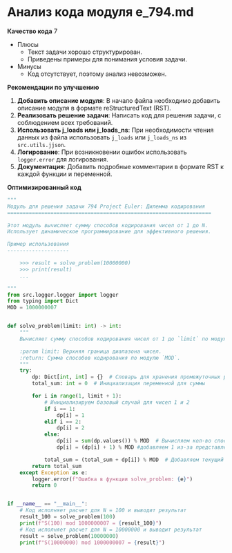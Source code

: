 # Анализ кода модуля e_794.md

**Качество кода**
7
- Плюсы
    - Текст задачи хорошо структурирован.
    - Приведены примеры для понимания условия задачи.
- Минусы
    - Код отсутствует, поэтому анализ невозможен.

**Рекомендации по улучшению**

1.  **Добавить описание модуля**: В начало файла необходимо добавить описание модуля в формате reStructuredText (RST).
2.  **Реализовать решение задачи**:  Написать код для решения задачи, с соблюдением всех требований.
3.  **Использовать j_loads или j_loads_ns**:  При необходимости чтения данных из файла использовать `j_loads` или `j_loads_ns` из `src.utils.jjson`.
4.  **Логирование**:  При возникновении ошибок использовать `logger.error` для логирования.
5.  **Документация**: Добавить подробные комментарии в формате RST к каждой функции и переменной.

**Оптимизированный код**
```python
"""
Модуль для решения задачи 794 Project Euler: Дилемма кодирования
==================================================================

Этот модуль вычисляет сумму способов кодирования чисел от 1 до N.
Использует динамическое программирование для эффективного решения.

Пример использования
--------------------

    >>> result = solve_problem(10000000)
    >>> print(result)
    ...

"""
from src.logger.logger import logger
from typing import Dict
MOD = 1000000007


def solve_problem(limit: int) -> int:
    """
    Вычисляет сумму способов кодирования чисел от 1 до `limit` по модулю `MOD`.

    :param limit: Верхняя граница диапазона чисел.
    :return: Сумма способов кодирования по модулю `MOD`.
    """
    try:
        dp: Dict[int, int] = {}  # Словарь для хранения промежуточных результатов
        total_sum: int = 0  # Инициализация переменной для суммы

        for i in range(1, limit + 1):
            # Инициализируем базовый случай для чисел 1 и 2
            if i == 1:
                dp[i] = 1
            elif i == 2:
                dp[i] = 2
            else:
                dp[i] = sum(dp.values()) % MOD  # Вычисляем кол-во способов кодирования числа
                dp[i] = (dp[i] + 1) % MOD #добавляем 1 из-за представления числа в виде самого себя

            total_sum = (total_sum + dp[i]) % MOD  # Добавляем текущий результат к общей сумме
        return total_sum
    except Exception as e:
        logger.error(f"Ошибка в функции solve_problem: {e}")
        return 0


if __name__ == "__main__":
    # Код исполняет расчет для N = 100 и выводит результат
    result_100 = solve_problem(100)
    print(f"S(100) mod 1000000007 = {result_100}")
    # Код исполняет расчет для N = 10000000 и выводит результат
    result = solve_problem(10000000)
    print(f"S(10000000) mod 1000000007 = {result}")
```